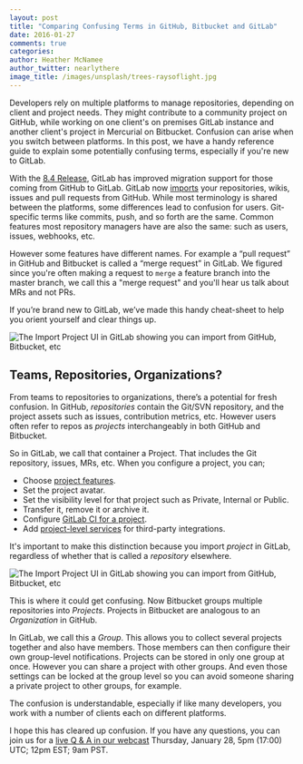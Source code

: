 ```yaml
---
layout: post
title: "Comparing Confusing Terms in GitHub, Bitbucket and GitLab"
date: 2016-01-27
comments: true
categories:
author: Heather McNamee
author_twitter: nearlythere
image_title: /images/unsplash/trees-raysoflight.jpg
---
```


Developers rely on multiple platforms to manage repositories, depending on
client and project needs.
They might contribute to a community project on GitHub, while working on one
client's on premises GitLab instance and another client's project in Mercurial
on Bitbucket.
Confusion can arise when you switch between platforms.
In this post, we have a handy reference guide to explain
some potentially confusing terms, especially if you're new
to GitLab.

<!--more-->

With the [8.4 Release][release], GitLab has improved migration support for those coming from GitHub to GitLab.
GitLab now [imports][imports] your repositories, wikis, issues and
pull requests from GitHub.
While most terminology is shared
between the platforms, some differences lead to confusion
for users.
Git-specific terms like commits, push, and so forth are the same.
Common features most repository managers have are also the same: such as users, issues, webhooks, etc.

However some features have different names.
For example a “pull request” in GitHub and Bitbucket is called a “merge request” in GitLab.
We figured since you're often making a request to `merge` a feature branch into the master branch, we call this a
"merge request" and you'll hear us talk about MRs and not PRs.

If you’re brand new to GitLab, we’ve made this handy cheat-sheet to help you orient yourself and clear things up.

![The Import Project UI in GitLab showing you can import from GitHub, Bitbucket, etc](/images/blogimages/gitlab-terminology.png)

## Teams, Repositories, Organizations?

From teams to repositories to organizations, there’s a potential for fresh confusion.
In GitHub, *repositories* contain the Git/SVN repository, and the project assets
such as issues, contribution metrics, etc.
However users often refer to repos as *projects* interchangeably in both GitHub and Bitbucket.

So in GitLab, we call that container a Project.
That includes the Git repository, issues, MRs, etc.
When you configure a project, you can;

- Choose [project features][projects].
- Set the project avatar.
- Set the visibility level for that project such as Private, Internal or Public.
- Transfer it, remove it or archive it.
- Configure [GitLab CI for a project][gitlabci].
- Add [project-level services][services] for third-party integrations.

It's important to make this distinction because you import *project* in
GitLab, regardless of whether that is called a *repository* elsewhere.

![The Import Project UI in GitLab showing you can import from GitHub, Bitbucket, etc](/images/blogimages/import-project.jpg)

This is where it could get confusing.
Now Bitbucket groups multiple repositories into *Projects*.
Projects in Bitbucket are analogous to an *Organization* in GitHub.

In GitLab, we call this a *Group*.
This allows you to collect several projects together and also have members.
Those members can then configure their own group-level notifications.
Projects can be stored in only one group at once.
However you can share a project with other groups.
And even those settings can be locked at the group level so you can avoid
someone sharing a private project to other groups, for example.

The confusion is understandable, especially if like many developers,
you work with a number of clients each on different platforms.

I hope this has cleared up confusion. If you have any questions,
you can join us for a [live Q & A in our webcast][webcast] Thursday, January 28, 5pm (17:00) UTC; 12pm EST; 9am PST.

[imports]: http://doc.gitlab.com/ce/workflow/importing/import_projects_from_github.html "Importing from GitHub to GitLab"
[services]: http://doc.gitlab.com/ce/project_services/project_services.html "Configure Services for Projects"
[gitlabci]: http://doc.gitlab.com/ce/ci/yaml/README.html "configure GitLab CI"
[projects]: http://doc.gitlab.com/ce/workflow/project_features.html "Documentation of Project features"
[webcast]: http://page.gitlab.com/Jan282016Webcast.html "Webcast: 8.4 Feature Walk-through"
[release]: https://about.gitlab.com/2016/01/22/gitlab-8-4-released/ "Announcing GitLab's 50th Release: 8.4"
[bitbucket]: https://blog.bitbucket.org/2016/01/21/distributed-teams-can-now-build-faster-with-bitbucket/ "Bitbucket announces Projects"
